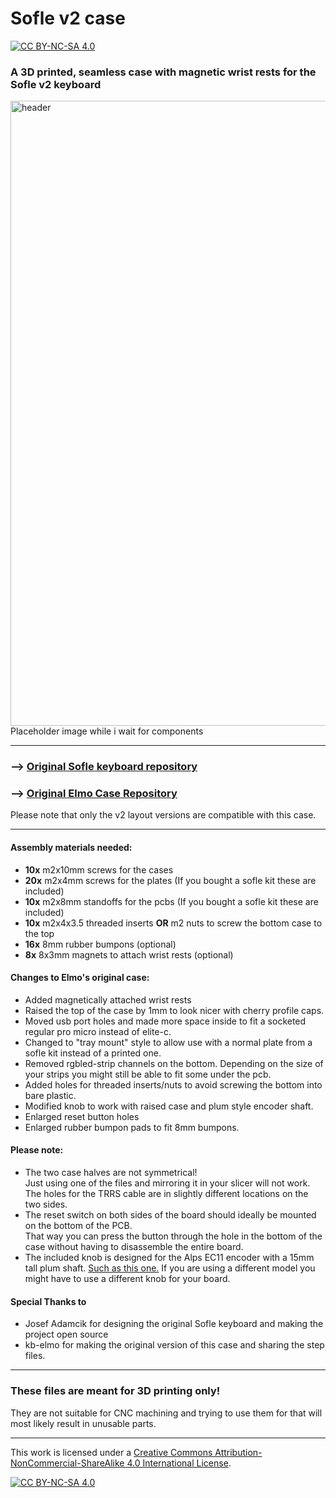 
# Sofle v2 case

[![CC BY-NC-SA 4.0][cc-by-nc-sa-shield]][cc-by-nc-sa]

### A 3D printed, seamless case with magnetic wrist rests for the Sofle v2 keyboard

<img src="https://via.placeholder.com/800x450.jpg" alt="header" width="1000"/>
Placeholder image while i wait for components

---

### --> [Original Sofle keyboard repository](https://github.com/josefadamcik/SofleKeyboard)
### --> [Original Elmo Case Repository](https://github.com/kb-elmo/SofleCase)

Please note that only the v2 layout versions are compatible with this case.

---

#### Assembly materials needed:

- **10x** m2x10mm screws for the cases
- **20x** m2x4mm screws for the plates (If you bought a sofle kit these are included)
- **10x** m2x8mm standoffs for the pcbs (If you bought a sofle kit these are included)
- **10x** m2x4x3.5 threaded inserts **OR** m2 nuts to screw the bottom case to the top
- **16x** 8mm rubber bumpons (optional)
- **8x** 8x3mm magnets to attach wrist rests (optional)

#### Changes to Elmo's original case:
- Added magnetically attached wrist rests
- Raised the top of the case by 1mm to look nicer with cherry profile caps.
- Moved usb port holes and made more space inside to fit a socketed regular pro micro instead of elite-c.
- Changed to "tray mount" style to allow use with a normal plate from a sofle kit instead of a printed one.
- Removed rgbled-strip channels on the bottom. Depending on the size of your strips you might still be able to fit some under the pcb.
- Added holes for threaded inserts/nuts to avoid screwing the bottom into bare plastic.
- Modified knob to work with raised case and plum style encoder shaft.
- Enlarged reset button holes
- Enlarged rubber bumpon pads to fit 8mm bumpons.




#### Please note:  

- The two case halves are not symmetrical!  
Just using one of the files and mirroring it in your slicer will not work.  
The holes for the TRRS cable are in slightly different locations on the two sides.
- The reset switch on both sides of the board should ideally be mounted on the bottom of the PCB.  
That way you can press the button through the hole in the bottom of the case without having to disassemble the entire board.
- The included knob is designed for the Alps EC11 encoder with a 15mm tall plum shaft.  [Such as this one.](https://www.aliexpress.com/item/32873198060.html?spm=a2g0o.cart.0.0.681a38da9pBn85&mp=1)
If you are using a different model you might have to use a different knob for your board.



#### Special Thanks to 

- Josef Adamcik for designing the original Sofle keyboard and making the project open source
- kb-elmo for making the original version of this case and sharing the step files.

---

### These files are meant for 3D printing only! 

They are not suitable for CNC machining and trying to use them for that will most likely result in unusable parts.

---

This work is licensed under a
[Creative Commons Attribution-NonCommercial-ShareAlike 4.0 International License][cc-by-nc-sa].

[![CC BY-NC-SA 4.0][cc-by-nc-sa-image]][cc-by-nc-sa]

[cc-by-nc-sa]: http://creativecommons.org/licenses/by-nc-sa/4.0/
[cc-by-nc-sa-image]: https://licensebuttons.net/l/by-nc-sa/4.0/88x31.png
[cc-by-nc-sa-shield]: https://img.shields.io/badge/License-CC%20BY--NC--SA%204.0-lightgrey.svg
